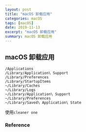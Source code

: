 ```yaml
---
layout: post
title: "macOS 卸载应用"
categories: macOS
tags: [macOS]
date: 2019-11-13
excerpt: "macOS 卸载应用"
summary: macOS 卸载应用
---
```


## macOS 卸载应用

    /Applications
    /Library/Application\ Support
    /Library/Preferences
    /Library/StartupItems
    ~/Library/Caches
    ~/Library/Logs
    ~/Library/Application\ Support
    ~/Library/Preferences
    ~/Library/Saved\ Application\ State

使用`cleaner one`


### Reference


